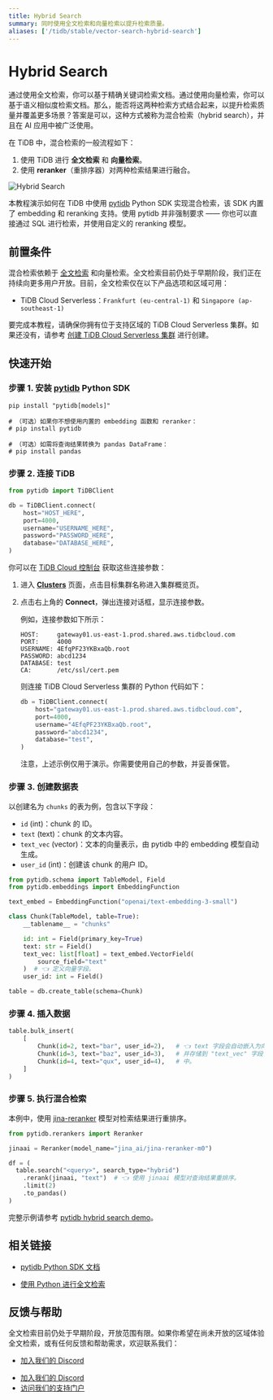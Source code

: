 ```yaml
---
title: Hybrid Search
summary: 同时使用全文检索和向量检索以提升检索质量。
aliases: ['/tidb/stable/vector-search-hybrid-search']
---
```


# Hybrid Search

通过使用全文检索，你可以基于精确关键词检索文档。通过使用向量检索，你可以基于语义相似度检索文档。那么，能否将这两种检索方式结合起来，以提升检索质量并覆盖更多场景？答案是可以，这种方式被称为混合检索（hybrid search），并且在 AI 应用中被广泛使用。

在 TiDB 中，混合检索的一般流程如下：

1. 使用 TiDB 进行 **全文检索** 和 **向量检索**。
2. 使用 **reranker**（重排序器）对两种检索结果进行融合。

![Hybrid Search](https://docs-download.pingcap.com/media/images/docs/vector-search/hybrid-search-overview.svg)

本教程演示如何在 TiDB 中使用 [pytidb](https://github.com/pingcap/pytidb) Python SDK 实现混合检索，该 SDK 内置了 embedding 和 reranking 支持。使用 pytidb 并非强制要求 —— 你也可以直接通过 SQL 进行检索，并使用自定义的 reranking 模型。

## 前置条件

混合检索依赖于 [全文检索](/tidb-cloud/vector-search-full-text-search-python.md) 和向量检索。全文检索目前仍处于早期阶段，我们正在持续向更多用户开放。目前，全文检索仅在以下产品选项和区域可用：

- TiDB Cloud Serverless：`Frankfurt (eu-central-1)` 和 `Singapore (ap-southeast-1)`

要完成本教程，请确保你拥有位于支持区域的 TiDB Cloud Serverless 集群。如果还没有，请参考 [创建 TiDB Cloud Serverless 集群](/develop/dev-guide-build-cluster-in-cloud.md) 进行创建。

## 快速开始

### 步骤 1. 安装 [pytidb](https://github.com/pingcap/pytidb) Python SDK

```shell
pip install "pytidb[models]"

# （可选）如果你不想使用内置的 embedding 函数和 reranker：
# pip install pytidb

# （可选）如需将查询结果转换为 pandas DataFrame：
# pip install pandas
```

### 步骤 2. 连接 TiDB

```python
from pytidb import TiDBClient

db = TiDBClient.connect(
    host="HOST_HERE",
    port=4000,
    username="USERNAME_HERE",
    password="PASSWORD_HERE",
    database="DATABASE_HERE",
)
```

你可以在 [TiDB Cloud 控制台](https://tidbcloud.com) 获取这些连接参数：

1. 进入 [**Clusters**](https://tidbcloud.com/project/clusters) 页面，点击目标集群名称进入集群概览页。

2. 点击右上角的 **Connect**，弹出连接对话框，显示连接参数。

   例如，连接参数如下所示：

   ```text
   HOST:     gateway01.us-east-1.prod.shared.aws.tidbcloud.com
   PORT:     4000
   USERNAME: 4EfqPF23YKBxaQb.root
   PASSWORD: abcd1234
   DATABASE: test
   CA:       /etc/ssl/cert.pem
   ```

   则连接 TiDB Cloud Serverless 集群的 Python 代码如下：

   ```python
   db = TiDBClient.connect(
       host="gateway01.us-east-1.prod.shared.aws.tidbcloud.com",
       port=4000,
       username="4EfqPF23YKBxaQb.root",
       password="abcd1234",
       database="test",
   )
   ```

   注意，上述示例仅用于演示。你需要使用自己的参数，并妥善保管。

### 步骤 3. 创建数据表

以创建名为 `chunks` 的表为例，包含以下字段：

- `id` (int)：chunk 的 ID。
- `text` (text)：chunk 的文本内容。
- `text_vec` (vector)：文本的向量表示，由 pytidb 中的 embedding 模型自动生成。
- `user_id` (int)：创建该 chunk 的用户 ID。

```python
from pytidb.schema import TableModel, Field
from pytidb.embeddings import EmbeddingFunction

text_embed = EmbeddingFunction("openai/text-embedding-3-small")

class Chunk(TableModel, table=True):
    __tablename__ = "chunks"

    id: int = Field(primary_key=True)
    text: str = Field()
    text_vec: list[float] = text_embed.VectorField(
        source_field="text"
    )  # 👈 定义向量字段。
    user_id: int = Field()

table = db.create_table(schema=Chunk)
```

### 步骤 4. 插入数据

```python
table.bulk_insert(
    [
        Chunk(id=2, text="bar", user_id=2),   # 👈 text 字段会自动嵌入为向量
        Chunk(id=3, text="baz", user_id=3),   # 并存储到 "text_vec" 字段
        Chunk(id=4, text="qux", user_id=4),   # 中。
    ]
)
```

### 步骤 5. 执行混合检索

本例中，使用 [jina-reranker](https://huggingface.co/jinaai/jina-reranker-m0) 模型对检索结果进行重排序。

```python
from pytidb.rerankers import Reranker

jinaai = Reranker(model_name="jina_ai/jina-reranker-m0")

df = (
  table.search("<query>", search_type="hybrid")
    .rerank(jinaai, "text")  # 👈 使用 jinaai 模型对查询结果重排序。
    .limit(2)
    .to_pandas()
)
```

完整示例请参考 [pytidb hybrid search demo](https://github.com/pingcap/pytidb/tree/main/examples/hybrid_search)。

## 相关链接

- [pytidb Python SDK 文档](https://github.com/pingcap/pytidb)

- [使用 Python 进行全文检索](/tidb-cloud/vector-search-full-text-search-python.md)

## 反馈与帮助

全文检索目前仍处于早期阶段，开放范围有限。如果你希望在尚未开放的区域体验全文检索，或有任何反馈和帮助需求，欢迎联系我们：

<CustomContent platform="tidb">

- [加入我们的 Discord](https://discord.gg/zcqexutz2R)

</CustomContent>

<CustomContent platform="tidb-cloud">

- [加入我们的 Discord](https://discord.gg/zcqexutz2R)
- [访问我们的支持门户](https://tidb.support.pingcap.com/)

</CustomContent>